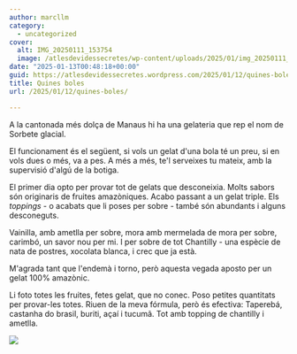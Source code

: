 ```yaml
---
author: marcllm
category:
  - uncategorized
cover:
  alt: IMG_20250111_153754
  image: /atlesdevidessecretes/wp-content/uploads/2025/01/img_20250111_153754.jpg
date: "2025-01-13T00:48:18+00:00"
guid: https://atlesdevidessecretes.wordpress.com/2025/01/12/quines-boles/
title: Quines boles
url: /2025/01/12/quines-boles/

---
```

A la cantonada més dolça de Manaus hi ha una gelateria que rep el nom de Sorbete glacial.

El funcionament és el següent, si vols un gelat d'una bola té un preu, si en vols dues o més, va a pes. A més a més, te'l serveixes tu mateix, amb la supervisió d'algú de la botiga.

El primer dia opto per provar tot de gelats que desconeixia. Molts sabors són originaris de fruites amazòniques. Acabo passant a un gelat triple. Els _toppings_ \- o acabats que li poses per sobre - també són abundants i alguns desconeguts.

Vainilla, amb ametlla per sobre, mora amb mermelada de mora per sobre, carimbó, un savor nou per mi. I per sobre de tot Chantilly - una espècie de nata de postres, xocolata blanca, i crec que ja està.

M'agrada tant que l'endemà i torno, però aquesta vegada aposto per un gelat 100% amazònic.

Li foto totes les fruites, fetes gelat, que no conec. Poso petites quantitats per provar-les totes. Riuen de la meva fórmula, però és efectiva: Taperebá, castanha do brasil, buriti, açaí i tucumã. Tot amb topping de chantilly i ametlla.

![](/atlesdevidessecretes/wp-content/uploads/2024/11/img20241015091323.jpg?w=1024)
